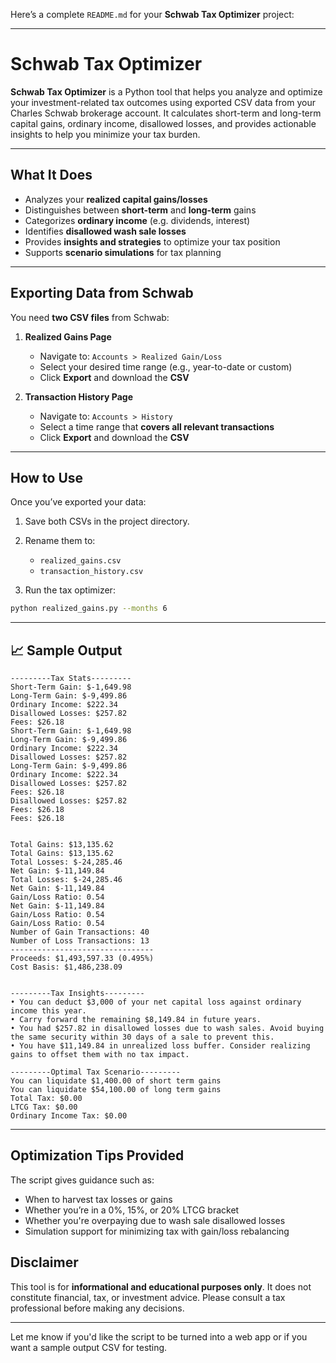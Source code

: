 Here’s a complete `README.md` for your **Schwab Tax Optimizer** project:

---

# Schwab Tax Optimizer

**Schwab Tax Optimizer** is a Python tool that helps you analyze and optimize your investment-related tax outcomes using exported CSV data from your Charles Schwab brokerage account. It calculates short-term and long-term capital gains, ordinary income, disallowed losses, and provides actionable insights to help you minimize your tax burden.

---

## What It Does

* Analyzes your **realized capital gains/losses**
* Distinguishes between **short-term** and **long-term** gains
* Categorizes **ordinary income** (e.g. dividends, interest)
* Identifies **disallowed wash sale losses**
* Provides **insights and strategies** to optimize your tax position
* Supports **scenario simulations** for tax planning

---

## Exporting Data from Schwab

You need **two CSV files** from Schwab:

1. **Realized Gains Page**

   * Navigate to: `Accounts > Realized Gain/Loss`
   * Select your desired time range (e.g., year-to-date or custom)
   * Click **Export** and download the **CSV**

2. **Transaction History Page**

   * Navigate to: `Accounts > History`
   * Select a time range that **covers all relevant transactions**
   * Click **Export** and download the **CSV**

---

## How to Use

Once you’ve exported your data:

1. Save both CSVs in the project directory.
2. Rename them to:

   * `realized_gains.csv`
   * `transaction_history.csv`
3. Run the tax optimizer:

```bash
python realized_gains.py --months 6
```

---

## 📈 Sample Output

```
---------Tax Stats---------
Short-Term Gain: $-1,649.98
Long-Term Gain: $-9,499.86
Ordinary Income: $222.34
Disallowed Losses: $257.82
Fees: $26.18
Short-Term Gain: $-1,649.98
Long-Term Gain: $-9,499.86
Ordinary Income: $222.34
Disallowed Losses: $257.82
Long-Term Gain: $-9,499.86
Ordinary Income: $222.34
Disallowed Losses: $257.82
Fees: $26.18
Disallowed Losses: $257.82
Fees: $26.18
Fees: $26.18


Total Gains: $13,135.62
Total Gains: $13,135.62
Total Losses: $-24,285.46
Net Gain: $-11,149.84
Total Losses: $-24,285.46
Net Gain: $-11,149.84
Gain/Loss Ratio: 0.54
Net Gain: $-11,149.84
Gain/Loss Ratio: 0.54
Gain/Loss Ratio: 0.54
Number of Gain Transactions: 40
Number of Loss Transactions: 13
--------------------------------
Proceeds: $1,493,597.33 (0.495%)
Cost Basis: $1,486,238.09


---------Tax Insights---------
• You can deduct $3,000 of your net capital loss against ordinary income this year.
• Carry forward the remaining $8,149.84 in future years.
• You had $257.82 in disallowed losses due to wash sales. Avoid buying the same security within 30 days of a sale to prevent this.
• You have $11,149.84 in unrealized loss buffer. Consider realizing gains to offset them with no tax impact.

---------Optimal Tax Scenario---------
You can liquidate $1,400.00 of short term gains
You can liquidate $54,100.00 of long term gains
Total Tax: $0.00
LTCG Tax: $0.00
Ordinary Income Tax: $0.00
```

---

## Optimization Tips Provided

The script gives guidance such as:

* When to harvest tax losses or gains
* Whether you’re in a 0%, 15%, or 20% LTCG bracket
* Whether you're overpaying due to wash sale disallowed losses
* Simulation support for minimizing tax with gain/loss rebalancing


## Disclaimer

This tool is for **informational and educational purposes only**. It does not constitute financial, tax, or investment advice. Please consult a tax professional before making any decisions.

---

Let me know if you'd like the script to be turned into a web app or if you want a sample output CSV for testing.
